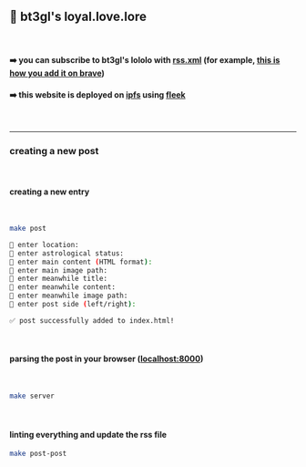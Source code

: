 ## 💜 bt3gl's loyal.love.lore

<br>

#### ➡️   you can subscribe to bt3gl's lololo with [rss.xml](rss.xml) (for example, [this is how you add it on brave](imgs/rss.png))

#### ➡️   this website is deployed on **[ipfs](https://ipfs.tech/)** using **[fleek](https://app.fleek.xyz/)**

<br>

---

### creating a new post

<br>

#### creating a new entry

<br>

```bash
make post

👾 enter location:
👾 enter astrological status:
👾 enter main content (HTML format):
👾 enter main image path:
👾 enter meanwhile title:
👾 enter meanwhile content:
👾 enter meanwhile image path:
👾 enter post side (left/right):

✅ post successfully added to index.html!
```

<br>

#### parsing the post in your browser ([localhost:8000](http://localhost:8000))

<br>

```bash
make server
```

<br>

#### linting everything and update the rss file

```bash
make post-post
```
